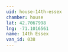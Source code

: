 ```yaml
---
uid: house-14th-essex
chamber: house
lat: 42.7067998
lng: -71.1016561
name: 14th Essex
van_id: 038
---
```

